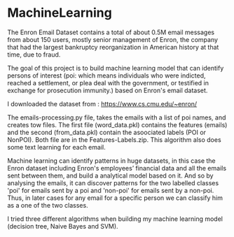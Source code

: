 # MachineLearning

The Enron Email Dataset contains a total of about 0.5M email messages from about 150 users, mostly senior management of Enron, the company that had the largest bankruptcy reorganization in American history at that time, due to fraud.

The goal of this project is to build machine learning model that can identify persons of interest (poi: which means individuals who were indicted, reached a settlement, or plea deal with the government, or testified in exchange for prosecution immunity.) based on Enron's email dataset.

I downloaded the dataset from : https://www.cs.cmu.edu/~enron/

The emails-processing.py file, takes the emails with a list of poi names, and creates tow files. The first file (word_data.pkl) contains the features (emails) and the second (from_data.pkl) contain the asoociated labels (POI or NonPOI). Both file are in the Features-Labels.zip. This algorithm also does some text learning for each email.

Machine learning can identify patterns in huge datasets, in this case the Enron dataset including Enron's employees’ financial data and all the emails sent between them, and build a analytical model based on it. And so by analysing the emails, it can discover patterns for the two labelled classes 'poi' for emails sent by a poi and 'non-poi' for emails sent by a non-poi. Thus, in later cases for any email for a specific person we can classify him as a one of the two classes.

I tried three different algorithms when building my machine learning model (decision tree, Naive Bayes and SVM).



